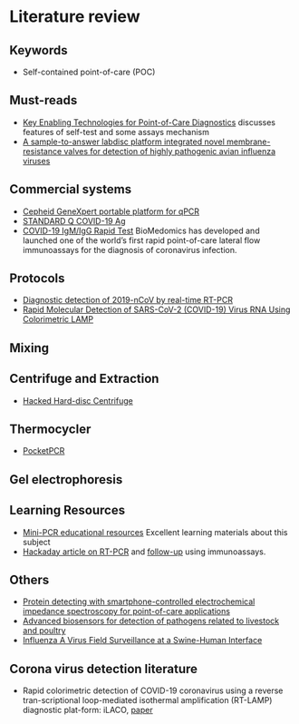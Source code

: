 # Literature review

## Keywords

* Self-contained point-of-care (POC)

## Must-reads

* [Key Enabling Technologies for Point-of-Care Diagnostics](https://www.ncbi.nlm.nih.gov/pmc/articles/PMC6263899/) discusses features of self-test and some assays mechanism
* [A sample-to-answer labdisc platform integrated novel membrane-resistance valves for detection of highly pathogenic avian influenza viruses](https://doi.org/10.1016/j.snb.2018.05.044)

## Commercial systems

* [Cepheid GeneXpert portable platform for qPCR](https://www.cepheid.com/coronavirus)
* [STANDARD Q COVID-19 Ag](http://sdbiosensor.com/xe/product/7672)
* [COVID-19 IgM/IgG Rapid Test](https://www.biomedomics.com/products/infectious-disease/covid-19-rt/) BioMedomics has developed and launched one of the world’s first rapid point-of-care lateral flow immunoassays for the diagnosis of coronavirus infection.

## Protocols

* [Diagnostic detection of 2019-nCoV by real-time RT-PCR](https://www.who.int/docs/default-source/coronaviruse/protocol-v2-1.pdf)
* [Rapid Molecular Detection of SARS-CoV-2 (COVID-19) Virus RNA Using Colorimetric LAMP  ](https://www.medrxiv.org/content/10.1101/2020.02.26.20028373v1.full.pdf)

## Mixing

## Centrifuge and Extraction

* [Hacked Hard-disc Centrifuge](http://hackteria.org/wiki/index.php/Hacked_Hard-disc_Centrifuge)

## Thermocycler

* [PocketPCR](http://www.gaudi.ch/GaudiLabs/?page_id=873)

## Gel electrophoresis

## Learning Resources

* [Mini-PCR educational resources](https://www.minipcr.com/educational-resources/) Excellent learning materials about this subject
* [Hackaday article on RT-PCR](https://hackaday.com/2020/03/30/coronavirus-testing-follow-up-rapid-immunologic-testing/) and [follow-up](https://hackaday.com/2020/03/30/coronavirus-testing-follow-up-rapid-immunologic-testing/) using immunoassays.

## Others

* [Protein detecting with smartphone-controlled electrochemical impedance spectroscopy for point-of-care applications](https://doi.org/10.1016/j.snb.2015.09.041)
* [Advanced biosensors for detection of pathogens related to livestock and poultry](https://veterinaryresearch.biomedcentral.com/articles/10.1186/s13567-017-0418-5)
* [Influenza A Virus Field Surveillance at a Swine-Human Interface](https://msphere.asm.org/content/5/1/e00822-19)

## Corona virus detection literature

* Rapid colorimetric detection of COVID-19 coronavirus using a reverse tran-scriptional loop-mediated isothermal amplification (RT-LAMP) diagnostic plat-form: iLACO, [paper](https://www.medrxiv.org/content/10.1101/2020.02.20.20025874v1?fbclid=IwAR1og2ZewIgzgJwr14xnLlckQYKf59W8ILpprxkvtDgZ9DCxVpwQiL4pBtQ)
